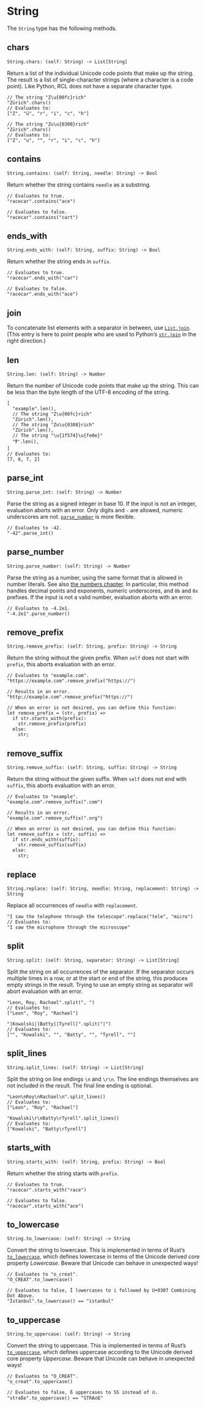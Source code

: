 # String

The `String` type has the following methods.

## chars

```rcl
String.chars: (self: String) -> List[String]
```

Return a list of the individual Unicode code points that make up the string. The
result is a list of single-character strings (where a character is a code point).
Like Python, <abbr>RCL</abbr> does not have a separate character type.

```rcl
// The string "Z\u{00fc}rich"
"Zürich".chars()
// Evaluates to:
["Z", "ü", "r", "i", "c", "h"]

// The string "Zu\u{0308}rich"
"Zürich".chars()
// Evaluates to:
["Z", "u", "̈", "r", "i", "c", "h"]
```

## contains

```rcl
String.contains: (self: String, needle: String) -> Bool
```

Return whether the string contains `needle` as a substring.

```rcl
// Evaluates to true.
"racecar".contains("ace")

// Evaluates to false.
"racecar".contains("cart")
```

## ends_with

```rcl
String.ends_with: (self: String, suffix: String) -> Bool
```

Return whether the string ends in `suffix`.

```rcl
// Evaluates to true.
"racecar".ends_with("car")

// Evaluates to false.
"racecar".ends_with("ace")
```

## join

To concatenate list elements with a separator in between,
use [`List.join`](type_list.md#join).
(This entry is here to point people who are used to Python’s
[`str.join`](https://docs.python.org/3/library/stdtypes.html#str.join)
in the right direction.)

## len

```rcl
String.len: (self: String) -> Number
```

Return the number of Unicode code points that make up the string. This can be
less than the byte length of the <abbr>UTF-8</abbr> encoding of the string.

```rcl
[
  "example".len(),
  // The string "Z\u{00fc}rich"
  "Zürich".len(),
  // The string "Zu\u{0308}rich"
  "Zürich".len(),
  // The string "\u{1f574}\u{fe0e}"
  "🕴︎".len(),
]
// Evaluates to:
[7, 6, 7, 2]
```

## parse_int

```rcl
String.parse_int: (self: String) -> Number
```

Parse the string as a signed integer in base 10. If the input is not an integer,
evaluation aborts with an error. Only digits and `-` are allowed, numeric
underscores are not. [`parse_number`](#parse_number) is more flexible.

```rcl
// Evaluates to -42.
"-42".parse_int()
```

## parse_number

```rcl
String.parse_number: (self: String) -> Number
```

Parse the string as a number, using the same format that is allowed in number
literals. See also [the numbers chapter](numbers.md). In particular, this method
handles decimal points and exponents, numeric underscores, and `0b` and `0x`
prefixes. If the input is not a valid number, evaluation aborts with an error.

```rcl
// Evaluates to -4.2e1.
"-4.2e1".parse_number()
```

## remove_prefix

```rcl
String.remove_prefix: (self: String, prefix: String) -> String
```

Return the string without the given prefix. When `self` does not start with
`prefix`, this aborts evaluation with an error.

```rcl
// Evaluates to "example.com".
"https://example.com".remove_prefix("https://")

// Results in an error.
"http://example.com".remove_prefix("https://")

// When an error is not desired, you can define this function:
let remove_prefix = (str, prefix) =>
  if str.starts_with(prefix):
    str.remove_prefix(prefix)
  else:
    str;
```

## remove_suffix

```rcl
String.remove_suffix: (self: String, suffix: String) -> String
```

Return the string without the given suffix. When `self` does not end with
`suffix`, this aborts evaluation with an error.

```rcl
// Evaluates to "example".
"example.com".remove_suffix(".com")

// Results in an error.
"example.com".remove_suffix(".org")

// When an error is not desired, you can define this function:
let remove_suffix = (str, suffix) =>
  if str.ends_with(suffix):
    str.remove_suffix(suffix)
  else:
    str;
```

## replace

```rcl
String.replace: (self: String, needle: String, replacement: String) -> String
```

Replace all occurrences of `needle` with `replacement`.

```rcl
"I saw the telephone through the telescope".replace("tele", "micro")
// Evaluates to:
"I saw the microphone through the microscope"
```

## split

```rcl
String.split: (self: String, separator: String) -> List[String]
```

Split the string on all occurrences of the separator. If the separator occurs
multiple times in a row, or at the start or end of the string, this produces
empty strings in the result. Trying to use an empty string as separator will
abort evaluation with an error.

```rcl
"Leon, Roy, Rachael".split(", ")
// Evaluates to:
["Leon", "Roy", "Rachael"]

"|Kowalski||Batty||Tyrell|".split("|")
// Evaluates to:
["", "Kowalski", "", "Batty", "", "Tyrell", ""]
```

## split_lines

```rcl
String.split_lines: (self: String) -> List[String]
```

Split the string on line endings `\n` and `\r\n`. The line endings themselves
are not included in the result. The final line ending is optional.

```rcl
"Leon\nRoy\nRachael\n".split_lines()
// Evaluates to:
["Leon", "Roy", "Rachael"]

"Kowalski\r\nBatty\rTyrell".split_lines()
// Evaluates to:
["Kowalski", "Batty\rTyrell"]
```

## starts_with

```rcl
String.starts_with: (self: String, prefix: String) -> Bool
```

Return whether the string starts with `prefix`.

```rcl
// Evaluates to true.
"racecar".starts_with("race")

// Evaluates to false.
"racecar".starts_with("ace")
```

## to_lowercase

```rcl
String.to_lowercase: (self: String) -> String
```

Convert the string to lowercase. This is implemented in terms of Rust’s
[`to_lowercase`](https://doc.rust-lang.org/std/primitive.str.html#method.to_lowercase),
which defines lowercase in terms of the Unicode derived core property _Lowercase_.
Beware that Unicode can behave in unexpected ways!

```rcl
// Evaluates to "o_creat".
"O_CREAT".to_lowercase()

// Evaluates to false, İ lowercases to i followed by U+0307 Combining Dot Above.
"İstanbul".to_lowercase() == "istanbul"
```

## to_uppercase

```rcl
String.to_uppercase: (self: String) -> String
```

Convert the string to uppercase. This is implemented in terms of Rust’s
[`to_uppercase`](https://doc.rust-lang.org/std/primitive.str.html#method.to_uppercase),
which defines uppercase according to the Unicode derived core property _Uppercase_.
Beware that Unicode can behave in unexpected ways!

```rcl
// Evaluates to "O_CREAT".
"o_creat".to_uppercase()

// Evaluates to false, ß uppercases to SS instead of ẞ.
"straße".to_uppercase() == "STRAẞE"
```

